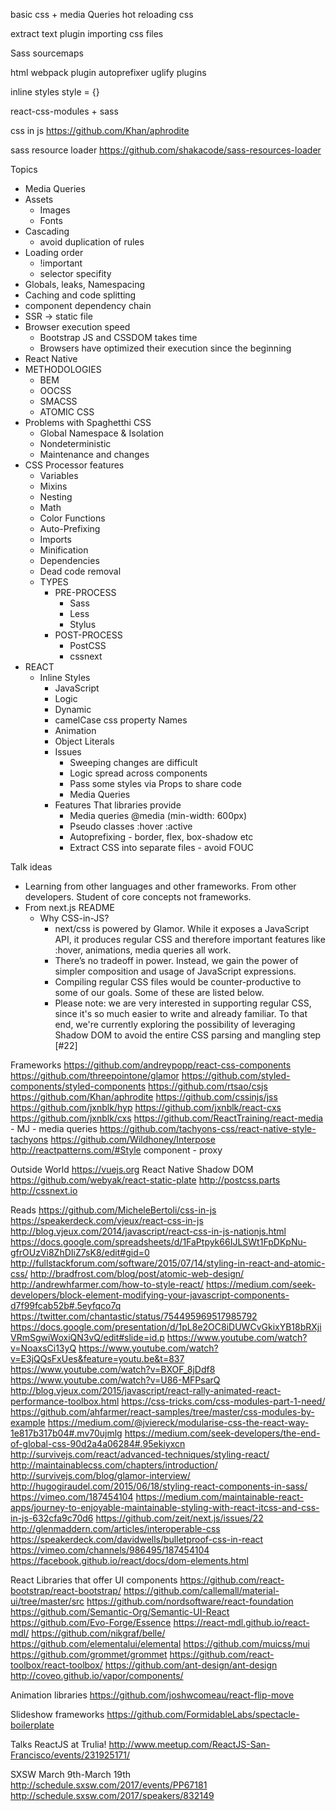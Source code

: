 basic css + media Queries
hot reloading css

extract text plugin
importing css files

Sass
sourcemaps

html webpack plugin
autoprefixer
uglify plugins

inline styles
style = {}

react-css-modules + sass

css in js
https://github.com/Khan/aphrodite


sass resource loader
https://github.com/shakacode/sass-resources-loader


Topics
- Media Queries
- Assets
    - Images
    - Fonts
- Cascading
    - avoid duplication of rules
- Loading order
    - !important
    - selector specifity
- Globals, leaks, Namespacing
- Caching and code splitting
- component dependency chain
- SSR -> static file
- Browser execution speed
    - Bootstrap JS and CSSDOM takes time
    - Browsers have optimized their execution since the beginning
- React Native
- METHODOLOGIES
    - BEM
    - OOCSS
    - SMACSS
    - ATOMIC CSS
- Problems with Spaghetthi CSS
    - Global Namespace & Isolation
    - Nondeterministic
    - Maintenance and changes
- CSS Processor features
    - Variables
    - Mixins
    - Nesting
    - Math
    - Color Functions
    - Auto-Prefixing
    - Imports
    - Minification
    - Dependencies
    - Dead code removal
    - TYPES
        - PRE-PROCESS
            - Sass
            - Less
            - Stylus
        - POST-PROCESS
            -  PostCSS
            - cssnext
- REACT
    - Inline Styles
        - JavaScript
        - Logic
        - Dynamic
        - camelCase css property Names
        - Animation
        - Object Literals
        - Issues
            - Sweeping changes are difficult
            - Logic spread across components
            - Pass some styles via Props to share code
            - Media Queries
        - Features That libraries provide
            - Media queries @media (min-width: 600px)
            - Pseudo classes :hover :active
            - Autoprefixing - border, flex, box-shadow etc
            - Extract CSS into separate files - avoid FOUC

Talk ideas
- Learning from other languages and other frameworks. From other developers. Student of core concepts not frameworks.
- From next.js README
    - Why CSS-in-JS?
        - next/css is powered by Glamor. While it exposes a JavaScript API, it produces regular CSS and therefore important features like :hover, animations, media queries all work.
        - There’s no tradeoff in power. Instead, we gain the power of simpler composition and usage of JavaScript expressions.
        - Compiling regular CSS files would be counter-productive to some of our goals. Some of these are listed below.
        - Please note: we are very interested in supporting regular CSS, since it's so much easier to write and already familiar. To that end, we're currently exploring the possibility of leveraging Shadow DOM to avoid the entire CSS parsing and mangling step [#22]

Frameworks
https://github.com/andreypopp/react-css-components
https://github.com/threepointone/glamor
https://github.com/styled-components/styled-components
https://github.com/rtsao/csjs
https://github.com/Khan/aphrodite
https://github.com/cssinjs/jss
https://github.com/jxnblk/hyp
https://github.com/jxnblk/react-cxs
https://github.com/jxnblk/cxs
https://github.com/ReactTraining/react-media - MJ - media queries
https://github.com/tachyons-css/react-native-style-tachyons
https://github.com/Wildhoney/Interpose
http://reactpatterns.com/#Style component - proxy

Outside World
https://vuejs.org
React Native
Shadow DOM
https://github.com/webyak/react-static-plate
http://postcss.parts
http://cssnext.io

Reads
https://github.com/MicheleBertoli/css-in-js
https://speakerdeck.com/vjeux/react-css-in-js
http://blog.vjeux.com/2014/javascript/react-css-in-js-nationjs.html
https://docs.google.com/spreadsheets/d/1FaPtpyk66IJLSWt1FpDKpNu-gfrOUzVi8ZhDIiZ7sK8/edit#gid=0
http://fullstackforum.com/software/2015/07/14/styling-in-react-and-atomic-css/
http://bradfrost.com/blog/post/atomic-web-design/
http://andrewhfarmer.com/how-to-style-react/
https://medium.com/seek-developers/block-element-modifying-your-javascript-components-d7f99fcab52b#.5eyfqco7q
https://twitter.com/chantastic/status/754495969517985792
https://docs.google.com/presentation/d/1pL8e2OC8iDUWCvGkixYB18bRXjiVRmSgwiWoxiQN3vQ/edit#slide=id.p
https://www.youtube.com/watch?v=NoaxsCi13yQ
https://www.youtube.com/watch?v=E3jQQsFxUes&feature=youtu.be&t=837
https://www.youtube.com/watch?v=BXOF_8jDdf8
https://www.youtube.com/watch?v=U86-MFPsarQ
http://blog.vjeux.com/2015/javascript/react-rally-animated-react-performance-toolbox.html
https://css-tricks.com/css-modules-part-1-need/
https://github.com/ahfarmer/react-samples/tree/master/css-modules-by-example
https://medium.com/@jviereck/modularise-css-the-react-way-1e817b317b04#.mv70ujmlg
https://medium.com/seek-developers/the-end-of-global-css-90d2a4a06284#.95ekiyxcn
http://survivejs.com/react/advanced-techniques/styling-react/
http://maintainablecss.com/chapters/introduction/
http://survivejs.com/blog/glamor-interview/
http://hugogiraudel.com/2015/06/18/styling-react-components-in-sass/
https://vimeo.com/187454104
https://medium.com/maintainable-react-apps/journey-to-enjoyable-maintainable-styling-with-react-itcss-and-css-in-js-632cfa9c70d6
https://github.com/zeit/next.js/issues/22
http://glenmaddern.com/articles/interoperable-css
https://speakerdeck.com/davidwells/bulletproof-css-in-react
https://vimeo.com/channels/986495/187454104
https://facebook.github.io/react/docs/dom-elements.html

React Libraries that offer UI components
https://github.com/react-bootstrap/react-bootstrap/
https://github.com/callemall/material-ui/tree/master/src
https://github.com/nordsoftware/react-foundation
https://github.com/Semantic-Org/Semantic-UI-React
https://github.com/Evo-Forge/Essence
https://react-mdl.github.io/react-mdl/
https://github.com/nikgraf/belle/
https://github.com/elementalui/elemental
https://github.com/muicss/mui
https://github.com/grommet/grommet
https://github.com/react-toolbox/react-toolbox/
https://github.com/ant-design/ant-design
http://coveo.github.io/vapor/components/

Animation libraries
https://github.com/joshwcomeau/react-flip-move

Slideshow frameworks
https://github.com/FormidableLabs/spectacle-boilerplate

Talks
ReactJS at Trulia!
http://www.meetup.com/ReactJS-San-Francisco/events/231925171/

SXSW March 9th-March 19th
http://schedule.sxsw.com/2017/events/PP67181
http://schedule.sxsw.com/2017/speakers/832149
